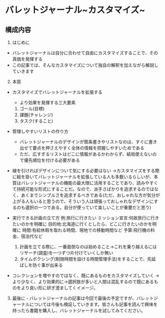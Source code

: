 # バレットジャーナル~カスタマイズ~

## 構成内容

1. はじめに
- バレットジャーナルは自分に合わせて自由にカスタマイズすることで、その真価を発揮する
- この記事では、そんなカスタマイズについて独自の解釈を加えながら解説していきます

2. 本質
- カスタマイズでバレットジャーナルを拡張する
    - より効果を発揮する三大要素
    1. ゴール(目標)
    2. 課題(チャレンジ)
    3. タスク(すること)

- 管理しやすいリストの作り方
    - バレットジャーナルのデザインが箇条書きやリストなのは、すぐに書き出せて要点を押さえやすく全体の情報を把握しやすいためである
    - ただ、広すぎるリストはどこに情報があるかわからず、結局使えないので優先順位を付ける必要がある

- 線を引ければデザインについて気にする必要はない
    →カスタマイズをする際に絵を掛いてバレットジャーナルを拡張している人も多数いるらしいが、本質はバレットジャーナルの機能の最大限に活用することであり、読みやすくて持続可能な形式にすることだ。なので、派手さばかりを追求するのではなく、あくまでシンプルさを追求するべきである(ただ、おしゃれな方が気分が上がる人もいると思うので、そういう人は頑張っておしゃれなデザインにするのも選択の一つである。自分が使っていて楽しいことが重要だと思う)

- 実行できる計画の立て方
    例:旅行に行きたい
    ミッション宣言:何故旅行に行きたいのかを明確に
    目的地:北海道に行くとしたら、どこに行きたいのかを明確に
    時間:有給休暇を取れる時間、現地での移動時間など
    予算:飛行機の料金、宿泊代など

    1. 計画を立てる際に、一番面倒なのは始めること→これを乗り越えるにはリサーチ(調査)を一つずつ片付けていくしか無い
    2. タイムボクシング(制限時間を設ける時間管理手法)をすることで、先延ばしを防ぐ事が出来る

- コレクションを増やすのではなく、既にあるものをカスタマイズしていく
    →より少なく、より効果的に→選択肢が多いと人間は混乱するので既にあるものをより良い形に研ぎ澄ましてくイメージ。

3. 最後に
‐ バレットジャーナルの記事は今回で最後の予定ですが、バレットジャーナルについては今後も検証していきます。皆さんも記事を読んで興味を持ったら書籍を購入し、バレットジャーナルを試してみてください。